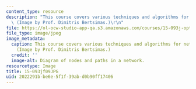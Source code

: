 ```yaml
---
content_type: resource
description: "This course covers various techniques and algorithms for network optimization.\
  \ (Image by Prof. Dimitris Bertsimas.)\r\n"
file: https://ol-ocw-studio-app-qa.s3.amazonaws.com/courses/15-093j-optimization-methods-fall-2009/2022291bbe6e5f1f39abd0b90ff17406_15-093jf09.JPG
file_type: image/jpeg
image_metadata:
  caption: This course covers various techniques and algorithms for network optimization.
    (Image by Prof. Dimitris Bertsimas.)
  credit: ''
  image-alt: Diagram of nodes and paths in a network.
resourcetype: Image
title: 15-093jf09JPG
uid: 2022291b-be6e-5f1f-39ab-d0b90ff17406
---
```


